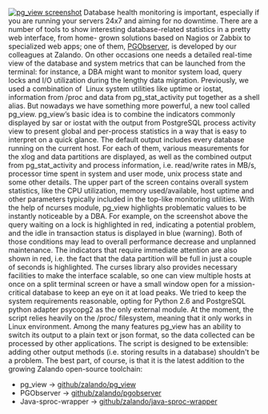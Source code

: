 <!--
.. title: Getting a quick view of your PostgreSQL stats
.. slug: getting-a-quick-view-of-your-postgresql-stats
.. date: 2013-07-22 17:57:57
.. tags: Backend,Database,Development,Open source,Pg_view,PostgreSQL
.. author: ToDo
-->
[![pg_view
screenshot](/files/2013/07/pg_view_shot.png)](/files/2013/07/pg_view_shot.png)
Database health monitoring is important, especially if you are running your
servers 24x7 and aiming for no downtime. There are a number of tools to show
interesting database-related statistics in a pretty web interface, from home-
grown solutions based on Nagios or Zabbix to specialized web apps; one of
them, [PGObserver](https://github.com/zalando/PGObserver), is developed by our
colleagues at Zalando. On other occasions one needs a detailed real-time view
of the database and system metrics that can be launched from the terminal: for
instance, a DBA might want to monitor system load, query locks and I/O
utilization during the lengthy data migration. Previously, we used a
combination of  Linux system utilities like uptime or iostat, information from
/proc and data from pg_stat_activity put together as a shell alias. But
nowadays we have something more powerful, a new tool called pg_view. pg_view’s
basic idea is to combine the indicators commonly displayed by sar or iostat
with the output from PostgreSQL process activity view to present global and
per-process statistics in a way that is easy to interpret on a quick glance.
The default output includes every database running on the current host. For
each of them, various measurements for the xlog and data partitions are
displayed, as well as the combined output from pg_stat_activity and process
information, i.e. read/write rates in MB/s, processor time spent in system and
user mode, unix process state and some other details. The upper part of the
screen contains overall system statistics, like the CPU utilization, memory
used/available, host uptime and other parameters typically included in the
top-like monitoring utilities. With the help of ncurses module, pg_view
highlights problematic values to be instantly noticeable by a DBA. For
example, on the screenshot above the query waiting on a lock is highlighted in
red, indicating a potential problem, and the idle in transaction status is
displayed in blue (warning). Both of those conditions may lead to overall
performance decrease and unplanned maintenance. The indicators that require
immediate attention are also shown in red, i.e. the fact that the data
partition will be full in just a couple of seconds is highlighted. The curses
library also provides necessary facilities to make the interface scalable, so
one can view multiple hosts at once on a split terminal screen or have a small
window open for a mission-critical database to keep an eye on it at load
peaks. We tried to keep the system requirements reasonable, opting for Python
2.6 and PostgreSQL python adapter psycopg2 as the only external module. At the
moment, the script relies heavily on the /proc/ filesystem, meaning that it
only works in Linux environment. Among the many features pg_view has an
ability to switch its output to a plain text or json format, so the data
collected can be processed by other applications. The script is designed to be
extensible: adding other output methods (i.e. storing results in a database)
shouldn't be a problem. The best part, of course, is that it is the latest
addition to the growing Zalando open-source toolchain:

  * pg_view -> [github/zalando/pg_view](https://github.com/zalando/pg_view)
  * PGObserver -> [github/zalando/pgobserver](https://github.com/zalando/pgobserver)
  * Java-sproc-wrapper -> [github/zalando/java-sproc-wrapper](https://github.com/zalando/java-sproc-wrapper)

